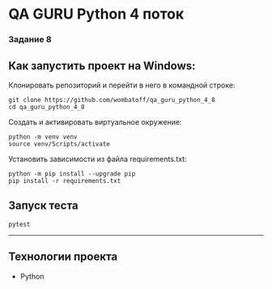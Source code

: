 # QA GURU Python 4 поток
### Задание 8



## Как запустить проект на Windows:

Клонировать репозиторий и перейти в него в командной строке:

```
git clone https://github.com/wombatoff/qa_guru_python_4_8
cd qa_guru_python_4_8
```

Создать и активировать виртуальное окружение:

```
python -m venv venv
source venv/Scripts/activate
```


Установить зависимости из файла requirements.txt:

```
python -m pip install --upgrade pip
pip install -r requirements.txt
```

## Запуск теста

```
pytest
```


---

## Технологии проекта

- Python